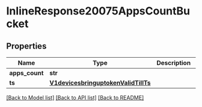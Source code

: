 # InlineResponse20075AppsCountBucket

## Properties
Name | Type | Description | Notes
------------ | ------------- | ------------- | -------------
**apps_count** | **str** |  | [optional] 
**ts** | [**V1devicesbringuptokenValidTillTs**](V1devicesbringuptokenValidTillTs.md) |  | [optional] 

[[Back to Model list]](../README.md#documentation-for-models) [[Back to API list]](../README.md#documentation-for-api-endpoints) [[Back to README]](../README.md)

